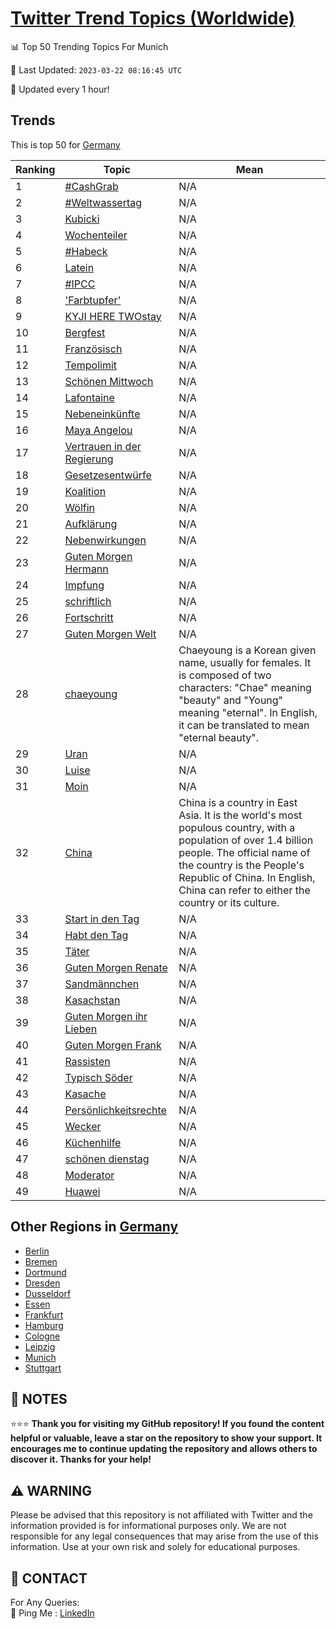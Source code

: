 [Twitter Trend Topics (Worldwide)](https://github.com/ErcinDedeoglu/Twitter-Trend-Topics)
==========


📊 Top 50 Trending Topics For Munich

📆 Last Updated: `2023-03-22 08:16:45 UTC`

🔧 Updated every 1 hour!


## Trends

This is top 50 for [Germany](</Germany>)

| Ranking | Topic | Mean |
| ------- | ------------ | ------------ |
| 1 | [#CashGrab](http://twitter.com/search?q=%23CashGrab) | N/A |
| 2 | [#Weltwassertag](http://twitter.com/search?q=%23Weltwassertag) | N/A |
| 3 | [Kubicki](http://twitter.com/search?q=Kubicki) | N/A |
| 4 | [Wochenteiler](http://twitter.com/search?q=Wochenteiler) | N/A |
| 5 | [#Habeck](http://twitter.com/search?q=%23Habeck) | N/A |
| 6 | [Latein](http://twitter.com/search?q=Latein) | N/A |
| 7 | [#IPCC](http://twitter.com/search?q=%23IPCC) | N/A |
| 8 | ['Farbtupfer'](http://twitter.com/search?q=%27Farbtupfer%27) | N/A |
| 9 | [KYJI HERE TWOstay](http://twitter.com/search?q=KYJI+HERE+TWOstay) | N/A |
| 10 | [Bergfest](http://twitter.com/search?q=Bergfest) | N/A |
| 11 | [Französisch](http://twitter.com/search?q=Franz%c3%b6sisch) | N/A |
| 12 | [Tempolimit](http://twitter.com/search?q=Tempolimit) | N/A |
| 13 | [Schönen Mittwoch](http://twitter.com/search?q=Sch%c3%b6nen+Mittwoch) | N/A |
| 14 | [Lafontaine](http://twitter.com/search?q=Lafontaine) | N/A |
| 15 | [Nebeneinkünfte](http://twitter.com/search?q=Nebeneink%c3%bcnfte) | N/A |
| 16 | [Maya Angelou](http://twitter.com/search?q=Maya+Angelou) | N/A |
| 17 | [Vertrauen in der Regierung](http://twitter.com/search?q=Vertrauen+in+der+Regierung) | N/A |
| 18 | [Gesetzesentwürfe](http://twitter.com/search?q=Gesetzesentw%c3%bcrfe) | N/A |
| 19 | [Koalition](http://twitter.com/search?q=Koalition) | N/A |
| 20 | [Wölfin](http://twitter.com/search?q=W%c3%b6lfin) | N/A |
| 21 | [Aufklärung](http://twitter.com/search?q=Aufkl%c3%a4rung) | N/A |
| 22 | [Nebenwirkungen](http://twitter.com/search?q=Nebenwirkungen) | N/A |
| 23 | [Guten Morgen Hermann](http://twitter.com/search?q=Guten+Morgen+Hermann) | N/A |
| 24 | [Impfung](http://twitter.com/search?q=Impfung) | N/A |
| 25 | [schriftlich](http://twitter.com/search?q=schriftlich) | N/A |
| 26 | [Fortschritt](http://twitter.com/search?q=Fortschritt) | N/A |
| 27 | [Guten Morgen Welt](http://twitter.com/search?q=Guten+Morgen+Welt) | N/A |
| 28 | [chaeyoung](http://twitter.com/search?q=chaeyoung) | Chaeyoung is a Korean given name, usually for females. It is composed of two characters: "Chae" meaning "beauty" and "Young" meaning "eternal". In English, it can be translated to mean "eternal beauty". |
| 29 | [Uran](http://twitter.com/search?q=Uran) | N/A |
| 30 | [Luise](http://twitter.com/search?q=Luise) | N/A |
| 31 | [Moin](http://twitter.com/search?q=Moin) | N/A |
| 32 | [China](http://twitter.com/search?q=China) | China is a country in East Asia. It is the world's most populous country, with a population of over 1.4 billion people. The official name of the country is the People's Republic of China. In English, China can refer to either the country or its culture. |
| 33 | [Start in den Tag](http://twitter.com/search?q=Start+in+den+Tag) | N/A |
| 34 | [Habt den Tag](http://twitter.com/search?q=Habt+den+Tag) | N/A |
| 35 | [Täter](http://twitter.com/search?q=T%c3%a4ter) | N/A |
| 36 | [Guten Morgen Renate](http://twitter.com/search?q=Guten+Morgen+Renate) | N/A |
| 37 | [Sandmännchen](http://twitter.com/search?q=Sandm%c3%a4nnchen) | N/A |
| 38 | [Kasachstan](http://twitter.com/search?q=Kasachstan) | N/A |
| 39 | [Guten Morgen ihr Lieben](http://twitter.com/search?q=Guten+Morgen+ihr+Lieben) | N/A |
| 40 | [Guten Morgen Frank](http://twitter.com/search?q=Guten+Morgen+Frank) | N/A |
| 41 | [Rassisten](http://twitter.com/search?q=Rassisten) | N/A |
| 42 | [Typisch Söder](http://twitter.com/search?q=Typisch+S%c3%b6der) | N/A |
| 43 | [Kasache](http://twitter.com/search?q=Kasache) | N/A |
| 44 | [Persönlichkeitsrechte](http://twitter.com/search?q=Pers%c3%b6nlichkeitsrechte) | N/A |
| 45 | [Wecker](http://twitter.com/search?q=Wecker) | N/A |
| 46 | [Küchenhilfe](http://twitter.com/search?q=K%c3%bcchenhilfe) | N/A |
| 47 | [schönen dienstag](http://twitter.com/search?q=sch%c3%b6nen+dienstag) | N/A |
| 48 | [Moderator](http://twitter.com/search?q=Moderator) | N/A |
| 49 | [Huawei](http://twitter.com/search?q=Huawei) | N/A |



## Other Regions in [Germany](</Germany>)

* [Berlin](</Germany/Berlin.md>)
* [Bremen](</Germany/Bremen.md>)
* [Dortmund](</Germany/Dortmund.md>)
* [Dresden](</Germany/Dresden.md>)
* [Dusseldorf](</Germany/Dusseldorf.md>)
* [Essen](</Germany/Essen.md>)
* [Frankfurt](</Germany/Frankfurt.md>)
* [Hamburg](</Germany/Hamburg.md>)
* [Cologne](</Germany/Cologne.md>)
* [Leipzig](</Germany/Leipzig.md>)
* [Munich](</Germany/Munich.md>)
* [Stuttgart](</Germany/Stuttgart.md>)



## 📝 NOTES

⭐⭐⭐ **Thank you for visiting my GitHub repository! If you found the content helpful or valuable, leave a star on the repository to show your support. It encourages me to continue updating the repository and allows others to discover it. Thanks for your help!**


## ⚠️ WARNING

Please be advised that this repository is not affiliated with Twitter and the information provided is for informational purposes only. We are not responsible for any legal consequences that may arise from the use of this information. Use at your own risk and solely for educational purposes.


## 📨 CONTACT

 For Any Queries:  
            🏓 Ping Me : [LinkedIn](https://www.linkedin.com/in/ercindedeoglu/)

